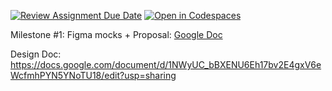 [![Review Assignment Due Date](https://classroom.github.com/assets/deadline-readme-button-24ddc0f5d75046c5622901739e7c5dd533143b0c8e959d652212380cedb1ea36.svg)](https://classroom.github.com/a/mJCQDjDK)
[![Open in Codespaces](https://classroom.github.com/assets/launch-codespace-7f7980b617ed060a017424585567c406b6ee15c891e84e1186181d67ecf80aa0.svg)](https://classroom.github.com/open-in-codespaces?assignment_repo_id=13808771)


Milestone #1: Figma mocks + Proposal:
[Google Doc](https://docs.google.com/document/d/1kyHY0gcNT5p7gTHgAV62H7WoIqnIPehEr8iKRlxCnaw/edit?usp=sharing)

Design Doc: 
https://docs.google.com/document/d/1NWyUC_bBXENU6Eh17bv2E4gxV6eWcfmhPYN5YNoTU18/edit?usp=sharing
